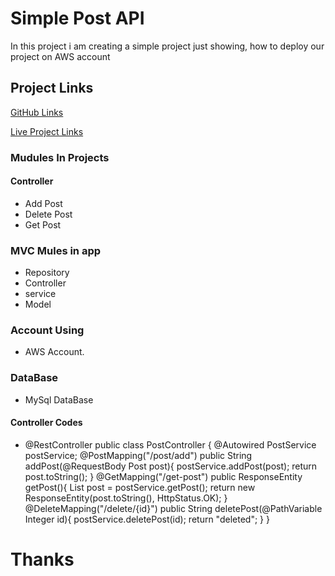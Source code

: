 # Simple Post API

In this project i am creating a simple project just showing, how to deploy our project on AWS account

## Project Links

[GitHub Links](https://github.com/laljisingh/allCodeOfSpringboot/tree/main/post)

[Live Project Links](http://3.143.239.143:8080/swagger-ui.html)

### Mudules In Projects
#### Controller
* Add Post
* Delete Post
* Get Post

### MVC Mules in app
- Repository
- Controller
- service
- Model

### Account Using
- AWS Account.

### DataBase
- MySql DataBase



#### Controller Codes
- @RestController
  public class PostController {
  @Autowired
  PostService postService;
  @PostMapping("/post/add")
  public String addPost(@RequestBody Post post){
  postService.addPost(post);
  return post.toString();
  }
  @GetMapping("/get-post")
  public ResponseEntity<String> getPost(){
  List<Post> post = postService.getPost();
  return new ResponseEntity<String>(post.toString(), HttpStatus.OK);
  }
  @DeleteMapping("/delete/{id}")
  public String deletePost(@PathVariable Integer id){
  postService.deletePost(id);
  return "deleted";
  }
  }



#                    Thanks